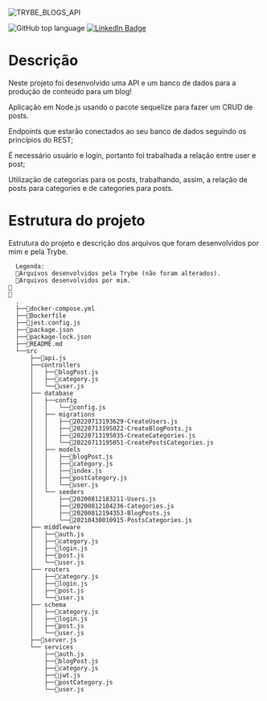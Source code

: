 ![TRYBE_BLOGS_API](https://user-images.githubusercontent.com/20843662/203419646-2a9e4cbf-79a3-4dbd-bb20-6cf2dfc9a7a6.png)

![GitHub top language](https://img.shields.io/github/languages/top/tcorrea/blogs-api)
[![LinkedIn Badge](https://img.shields.io/badge/LinkedIn-Profile-informational?style=flat-square&logo=linkedin&logoColor=white&color=ffb86c)](https://www.linkedin.com/in/thiago-de-carvalho-correa/)

# Descrição

Neste projeto foi desenvolvido uma API e um banco de dados para a produção de conteúdo para um blog!

Aplicação em Node.js usando o pacote sequelize para fazer um CRUD de posts.

Endpoints que estarão conectados ao seu banco de dados seguindo os princípios do REST;

É necessário usuário e login, portanto foi trabalhada a relação entre user e post;

Utilização de categorias para os posts, trabalhando, assim, a relação de posts para categories e de categories para posts.

# Estrutura do projeto

Estrutura do projeto e descrição dos arquivos que foram desenvolvidos por mim e pela Trybe.

```
  Legenda:
  🔸Arquivos desenvolvidos pela Trybe (não foram alterados).
  🔹Arquivos desenvolvidos por mim.
🔹
🔸
  .
  ├──🔸docker-compose.yml
  ├──🔸Dockerfile
  ├──🔸jest.config.js
  ├──🔸package.json
  ├──🔸package-lock.json
  ├──🔹README.md
  └──src
      ├──🔹api.js
      ├──controllers
      │   ├──🔹blogPost.js
      │   ├──🔹category.js
      │   └──🔹user.js
      ├── database
      │   ├──config
      │   │   └──🔹config.js
      │   ├── migrations
      │   │   ├──🔹20220713193629-CreateUsers.js
      │   │   ├──🔹20220713195022-CreateBlogPosts.js
      │   │   ├──🔹20220713195035-CreateCategories.js
      │   │   └──🔹20220713195051-CreatePostsCategories.js
      │   ├── models
      │   │   ├──🔹blogPost.js
      │   │   ├──🔹category.js
      │   │   ├──🔸index.js
      │   │   ├──🔹postCategory.js
      │   │   └──🔹user.js
      │   └── seeders
      │       ├──🔹20200812183211-Users.js
      │       ├──🔹20200812184236-Categories.js
      │       ├──🔹20200812194353-BlogPosts.js
      │       └──🔹20210430010915-PostsCategories.js
      ├── middleware
      │   ├──🔹auth.js
      │   ├──🔹category.js
      │   ├──🔹login.js
      │   ├──🔹post.js
      │   └──🔹user.js
      ├── routers
      │   ├──🔹category.js
      │   ├──🔹login.js
      │   ├──🔹post.js
      │   └──🔹user.js
      ├── schema
      │   ├──🔹category.js
      │   ├──🔹login.js
      │   ├──🔹post.js
      │   └──🔹user.js
      ├──🔸server.js
      └── services
          ├──🔹auth.js
          ├──🔹blogPost.js
          ├──🔹category.js
          ├──🔹jwt.js
          ├──🔹postCategory.js
          └──🔹user.js
```
